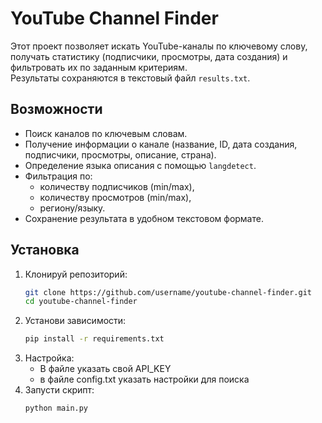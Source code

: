 # YouTube Channel Finder

Этот проект позволяет искать YouTube-каналы по ключевому слову, получать статистику (подписчики, просмотры, дата создания) и фильтровать их по заданным критериям.  
Результаты сохраняются в текстовый файл `results.txt`.

## Возможности
- Поиск каналов по ключевым словам.
- Получение информации о канале (название, ID, дата создания, подписчики, просмотры, описание, страна).
- Определение языка описания с помощью `langdetect`.
- Фильтрация по:
  - количеству подписчиков (min/max),
  - количеству просмотров (min/max),
  - региону/языку.
- Сохранение результата в удобном текстовом формате.

## Установка

1. Клонируй репозиторий:
    ```bash
   git clone https://github.com/username/youtube-channel-finder.git
   cd youtube-channel-finder
2. Установи зависимости:
    ```bash
    pip install -r requirements.txt
3. Настройка:
    - В файле указать свой API_KEY
    - в файле config.txt указать настройки для поиска
4. Запусти скрипт:
    ```
    python main.py
